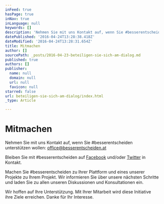```yaml
---
inFeed: true
hasPage: true
inNav: true
inLanguage: null
keywords: []
description: 'Nehmen Sie mit uns Kontakt auf, wenn Sie #besserentscheiden unterstützen wollen: office@besserentscheiden.at'
datePublished: '2016-04-24T13:28:38.418Z'
dateModified: '2016-04-24T13:28:31.654Z'
title: Mitmachen
author: []
sourcePath: _posts/2016-04-23-beteiligen-sie-sich-am-dialog.md
published: true
authors: []
publisher:
  name: null
  domain: null
  url: null
  favicon: null
starred: false
url: beteiligen-sie-sich-am-dialog/index.html
_type: Article

---
```

# Mitmachen

Nehmen Sie mit uns Kontakt auf, wenn Sie \#besserentscheiden unterstützen wollen: office@besserentscheiden.at

Bleiben Sie mit \#besserentscheiden auf [Facebook][0] und/oder [Twitter][1] in Kontakt. 

Machen Sie \#besserentscheiden zu Ihrer Plattform und eines unserer Projekte zu Ihrem Projekt. Wir informieren Sie über unsere nächsten Schritte und laden Sie zu allen unseren Diskussionen und Konsultationen ein. 

Wir hoffen auf Ihre Unterstützung. Mit Ihrer Mitarbeit wird diese Initiative ihre Ziele erreichen. Danke für Ihr Interesse.

[0]: https://www.facebook.com/besserentscheiden/
[1]: https://twitter.com/besserentsch